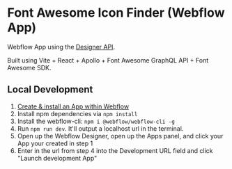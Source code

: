 # Font Awesome Icon Finder (Webflow App)

Webflow App using the [Designer API](https://docs.developers.webflow.com/reference/designer-api-reference).

Built using Vite + React + Apollo + Font Awesome GraphQL API + Font Awesome SDK.

## Local Development

1. [Create & install an App within Webflow](https://docs.developers.webflow.com/docs/register-an-app)
2. Install npm dependencies via `npm install`
3. Install the webflow-cli: `npm i @webflow/webflow-cli -g`
4. Run `npm run dev`. It'll output a localhost url in the terminal.
5. Open up the Webflow Designer, open up the Apps panel, and click your App your created in step 1
6. Enter in the url from step 4 into the Development URL field and click "Launch development App"
